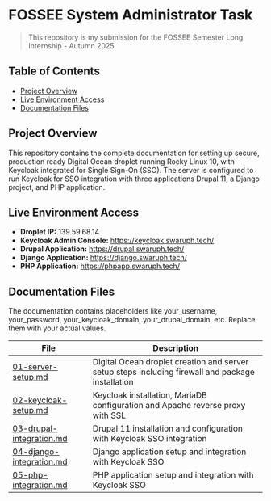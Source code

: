 # FOSSEE System Administrator Task

> This repository is my submission for the FOSSEE Semester Long Internship - Autumn 2025.

## Table of Contents

- [Project Overview](#project-overview)
- [Live Environment Access](#live-environment-access)
- [Documentation Files](#documentation-files)

## Project Overview

This repository contains the complete documentation for setting up secure, production ready Digital Ocean droplet running Rocky Linux 10, with Keycloak integrated for Single Sign-On (SSO). The server is configured to run Keycloak for SSO integration with three applications Drupal 11, a Django project, and PHP application.

## Live Environment Access

- **Droplet IP:** 139.59.68.14
- **Keycloak Admin Console:** https://keycloak.swaruph.tech/
- **Drupal Application:** https://drupal.swaruph.tech/
- **Django Application:** https://django.swaruph.tech/
- **PHP Application:** https://phpapp.swaruph.tech/

## Documentation Files

The documentation contains placeholders like your_username, your_password, your_keycloak_domain, your_drupal_domain, etc. Replace them with your actual values.

| File                                                   | Description                                                                                       |
| ------------------------------------------------------ | ------------------------------------------------------------------------------------------------- |
| [01-server-setup.md](./01-server-setup.md)             | Digital Ocean droplet creation and server setup steps including firewall and package installation |
| [02-keycloak-setup.md](./02-keycloak-setup.md)         | Keycloak installation, MariaDB configuration and Apache reverse proxy with SSL                    |
| [03-drupal-integration.md](./03-drupal-integration.md) | Drupal 11 installation and configuration with Keycloak SSO integration                            |
| [04-django-integration.md](./04-django-integration.md) | Django application setup and integration with Keycloak SSO                                        |
| [05-php-integration.md](./05-php-integration.md)       | PHP application setup and integration with Keycloak SSO                                           |
